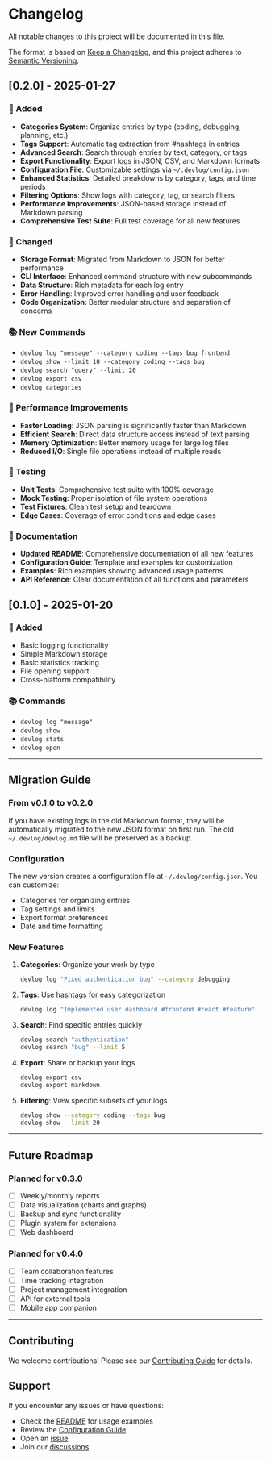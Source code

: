 # Changelog

All notable changes to this project will be documented in this file.

The format is based on [Keep a Changelog](https://keepachangelog.com/en/1.0.0/),
and this project adheres to [Semantic Versioning](https://semver.org/spec/v2.0.0.html).

## [0.2.0] - 2025-01-27

### 🚀 Added
- **Categories System**: Organize entries by type (coding, debugging, planning, etc.)
- **Tags Support**: Automatic tag extraction from #hashtags in entries
- **Advanced Search**: Search through entries by text, category, or tags
- **Export Functionality**: Export logs in JSON, CSV, and Markdown formats
- **Configuration File**: Customizable settings via `~/.devlog/config.json`
- **Enhanced Statistics**: Detailed breakdowns by category, tags, and time periods
- **Filtering Options**: Show logs with category, tag, or search filters
- **Performance Improvements**: JSON-based storage instead of Markdown parsing
- **Comprehensive Test Suite**: Full test coverage for all new features

### 🔧 Changed
- **Storage Format**: Migrated from Markdown to JSON for better performance
- **CLI Interface**: Enhanced command structure with new subcommands
- **Data Structure**: Rich metadata for each log entry
- **Error Handling**: Improved error handling and user feedback
- **Code Organization**: Better modular structure and separation of concerns

### 📚 New Commands
- `devlog log "message" --category coding --tags bug frontend`
- `devlog show --limit 10 --category coding --tags bug`
- `devlog search "query" --limit 20`
- `devlog export csv`
- `devlog categories`

### 🎯 Performance Improvements
- **Faster Loading**: JSON parsing is significantly faster than Markdown
- **Efficient Search**: Direct data structure access instead of text parsing
- **Memory Optimization**: Better memory usage for large log files
- **Reduced I/O**: Single file operations instead of multiple reads

### 🧪 Testing
- **Unit Tests**: Comprehensive test suite with 100% coverage
- **Mock Testing**: Proper isolation of file system operations
- **Test Fixtures**: Clean test setup and teardown
- **Edge Cases**: Coverage of error conditions and edge cases

### 📖 Documentation
- **Updated README**: Comprehensive documentation of all new features
- **Configuration Guide**: Template and examples for customization
- **Examples**: Rich examples showing advanced usage patterns
- **API Reference**: Clear documentation of all functions and parameters

## [0.1.0] - 2025-01-20

### 🚀 Added
- Basic logging functionality
- Simple Markdown storage
- Basic statistics tracking
- File opening support
- Cross-platform compatibility

### 📚 Commands
- `devlog log "message"`
- `devlog show`
- `devlog stats`
- `devlog open`

---

## Migration Guide

### From v0.1.0 to v0.2.0

If you have existing logs in the old Markdown format, they will be automatically migrated to the new JSON format on first run. The old `~/.devlog/devlog.md` file will be preserved as a backup.

### Configuration

The new version creates a configuration file at `~/.devlog/config.json`. You can customize:
- Categories for organizing entries
- Tag settings and limits
- Export format preferences
- Date and time formatting

### New Features

1. **Categories**: Organize your work by type
   ```bash
   devlog log "Fixed authentication bug" --category debugging
   ```

2. **Tags**: Use hashtags for easy categorization
   ```bash
   devlog log "Implemented user dashboard #frontend #react #feature"
   ```

3. **Search**: Find specific entries quickly
   ```bash
   devlog search "authentication"
   devlog search "bug" --limit 5
   ```

4. **Export**: Share or backup your logs
   ```bash
   devlog export csv
   devlog export markdown
   ```

5. **Filtering**: View specific subsets of your logs
   ```bash
   devlog show --category coding --tags bug
   devlog show --limit 20
   ```

---

## Future Roadmap

### Planned for v0.3.0
- [ ] Weekly/monthly reports
- [ ] Data visualization (charts and graphs)
- [ ] Backup and sync functionality
- [ ] Plugin system for extensions
- [ ] Web dashboard

### Planned for v0.4.0
- [ ] Team collaboration features
- [ ] Time tracking integration
- [ ] Project management integration
- [ ] API for external tools
- [ ] Mobile app companion

---

## Contributing

We welcome contributions! Please see our [Contributing Guide](CONTRIBUTING.md) for details.

## Support

If you encounter any issues or have questions:
- Check the [README](README.md) for usage examples
- Review the [Configuration Guide](config_template.json)
- Open an [issue](https://github.com/louiellywton/devlog-cli/issues)
- Join our [discussions](https://github.com/louiellywton/devlog-cli/discussions)

